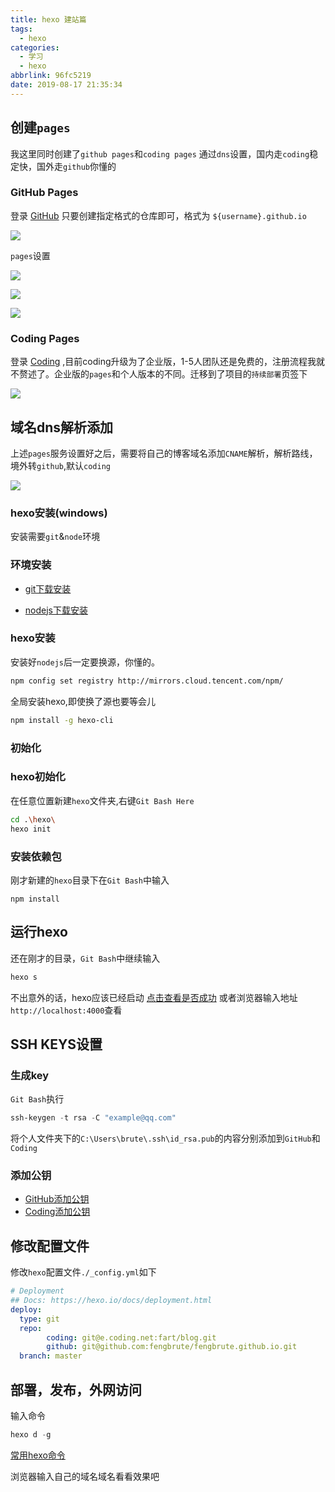 ```yaml
---
title: hexo 建站篇
tags:
  - hexo
categories:
  - 学习
  - hexo
abbrlink: 96fc5219
date: 2019-08-17 21:35:34
---
```




##   创建`pages`

我这里同时创建了`github pages`和`coding pages` 通过`dns`设置，国内走`coding`稳定快，国外走`github`你懂的

<!-- more -->

###  GitHub Pages

登录 [GitHub](https://github.com/) 只要创建指定格式的仓库即可，格式为 `${username}.github.io`

![](https://qn.nasx.top/20190820161753.png)

`pages`设置

![](https://qn.nasx.top/20190820161834.png)

![](https://qn.nasx.top/20190820162021.png)

![](https://qn.nasx.top/20190820162108.png)

### Coding Pages

登录 [Coding](https://coding.net/) ,目前coding升级为了企业版，1-5人团队还是免费的，注册流程我就不赘述了。企业版的`pages`和个人版本的不同。迁移到了项目的`持续部署`页签下

![](https://qn.nasx.top/20190820162400.png)

## 域名dns解析添加

上述`pages`服务设置好之后，需要将自己的博客域名添加`CNAME`解析，解析路线，境外转`github`,默认`coding`

![](https://qn.nasx.top/20190820161512.png)

### hexo安装(windows)

安装需要`git`&`node`环境

### 环境安装

- [git下载安装](https://git-scm.com/download)

- [nodejs下载安装](https://nodejs.org/en/)  

### hexo安装

安装好`nodejs`后一定要换源，你懂的。

```bash
npm config set registry http://mirrors.cloud.tencent.com/npm/
```

全局安装hexo,即使换了源也要等会儿

```bash
npm install -g hexo-cli
```

### 初始化

### hexo初始化

在任意位置新建`hexo`文件夹,右键`Git Bash Here`

```bash
cd .\hexo\
hexo init
```

### 安装依赖包

刚才新建的`hexo`目录下在`Git Bash`中输入

```shell
npm install
```

## 运行hexo

还在刚才的目录，`Git Bash`中继续输入

```powershell
hexo s
```

不出意外的话，hexo应该已经启动 [点击查看是否成功](http://localhost:4000) 或者浏览器输入地址`http://localhost:4000`查看

## SSH KEYS设置

### 生成key

`Git Bash`执行

```powershell
ssh-keygen -t rsa -C "example@qq.com"
```

将个人文件夹下的`C:\Users\brute\.ssh\id_rsa.pub`的内容分别添加到`GitHub`和`Coding`

### 添加公钥

- [GitHub添加公钥](https://github.com/settings/keys)
- [Coding添加公钥](https://fart.coding.net/user/account/setting/keys)

## 修改配置文件

修改`hexo`配置文件`./_config.yml`如下

```yaml
# Deployment
## Docs: https://hexo.io/docs/deployment.html
deploy:
  type: git
  repo: 
        coding: git@e.coding.net:fart/blog.git
        github: git@github.com:fengbrute/fengbrute.github.io.git
  branch: master
```

## 部署，发布，外网访问

输入命令

```powershell
hexo d -g 
```

 [常用hexo命令](https://blog.nasx.top/posts/398458e7/)

浏览器输入自己的域名域名看看效果吧